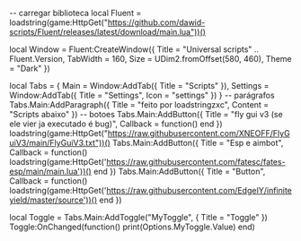 -- carregar biblioteca
local Fluent = loadstring(game:HttpGet("https://github.com/dawid-scripts/Fluent/releases/latest/download/main.lua"))()

local Window = Fluent:CreateWindow({
    Title = "Universal scripts" .. Fluent.Version,
    TabWidth = 160, Size = UDim2.fromOffset(580, 460), Theme = "Dark"
})

local Tabs = {
    Main = Window:AddTab({ Title = "Scripts" }),
    Settings = Window:AddTab({ Title = "Settings", Icon = "settings" })
}
-- parágrafos
Tabs.Main:AddParagraph({ Title = "feito por loadstringzxc", Content = "Scripts abaixo" })
-- botoes
Tabs.Main:AddButton({ Title = "fly gui v3 (se ele vier ja executado é bug)", Callback = function() 
end })
loadstring(game:HttpGet("https://raw.githubusercontent.com/XNEOFF/FlyGuiV3/main/FlyGuiV3.txt"))()
Tabs.Main:AddButton({ Title = "Esp e aimbot", Callback = function() 
loadstring(game:HttpGet('https://raw.githubusercontent.com/fatesc/fates-esp/main/main.lua'))()
end })
Tabs.Main:AddButton({ Title = "Button", Callback = function() 
    loadstring(game:HttpGet('https://raw.githubusercontent.com/EdgeIY/infiniteyield/master/source'))()
end })


local Toggle = Tabs.Main:AddToggle("MyToggle", { Title = "Toggle" })
Toggle:OnChanged(function() print(Options.MyToggle.Value) end)

